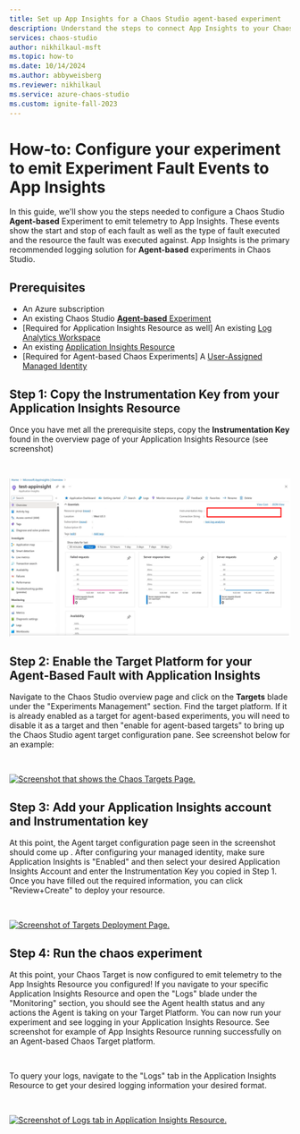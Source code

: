 ```yaml
---
title: Set up App Insights for a Chaos Studio agent-based experiment
description: Understand the steps to connect App Insights to your Chaos Studio Agent-Based Experiment
services: chaos-studio
author: nikhilkaul-msft
ms.topic: how-to
ms.date: 10/14/2024
ms.author: abbyweisberg
ms.reviewer: nikhilkaul
ms.service: azure-chaos-studio
ms.custom: ignite-fall-2023
---
```


# How-to: Configure your experiment to emit Experiment Fault Events to App Insights

In this guide, we'll show you the steps needed to configure a Chaos Studio **Agent-based** Experiment to emit telemetry to App Insights. These events show the start and stop of each fault as well as the type of fault executed and the resource the fault was executed against. App Insights is the primary recommended logging solution for **Agent-based** experiments in Chaos Studio.

## Prerequisites
- An Azure subscription
- An existing Chaos Studio [**Agent-based** Experiment](chaos-studio-tutorial-agent-based-portal.md)
- [Required for Application Insights Resource as well] An existing [Log Analytics Workspace](../azure-monitor/logs/quick-create-workspace.md)
- An existing [Application Insights Resource](../azure-monitor/app/create-workspace-resource.md)
- [Required for Agent-based Chaos Experiments] A [User-Assigned Managed Identity](/azure/active-directory/managed-identities-azure-resources/how-manage-user-assigned-managed-identities)

## Step 1: Copy the Instrumentation Key from your Application Insights Resource
Once you have met all the prerequisite steps, copy the **Instrumentation Key** found in the overview page of your Application Insights Resource (see screenshot)

<br/>

[![Screenshot that shows Instrumentation Key in App Insights.](images/step-1a-app-insights.png)](images/step-1a-app-insights.png#lightbox)

## Step 2: Enable the Target Platform for your Agent-Based Fault with Application Insights
Navigate to the Chaos Studio overview page and click on the **Targets** blade under the "Experiments Management" section. Find the target platform. If it is already enabled as a target for agent-based experiments, you will need to disable it as a target and then "enable for agent-based targets" to bring up the Chaos Studio agent target configuration pane.
See screenshot below for an example:
<br/>

<br/>

[![Screenshot that shows the Chaos Targets Page.](images/step-2a-app-insights.png)](images/step-2a-app-insights.png#lightbox)

## Step 3: Add your Application Insights account and Instrumentation key
At this point, the Agent target configuration page seen in the screenshot should come up . After configuring your managed identity, make sure Application Insights is "Enabled" and then select your desired Application Insights Account and enter the Instrumentation Key you copied in Step 1. Once you have filled out the required information, you can click "Review+Create" to deploy your resource. 

<br/>

[![Screenshot of Targets Deployment Page.](images/step-3a-app-insights.png)](images/step-3a-app-insights.png#lightbox)

## Step 4: Run the chaos experiment
At this point, your Chaos Target is now configured to emit telemetry to the App Insights Resource you configured! If you navigate to your specific Application Insights Resource and open the "Logs" blade under the "Monitoring" section, you should see the Agent health status and any actions the Agent is taking on your Target Platform. You can now run your experiment and see logging in your Application Insights Resource. See screenshot for example of App Insights Resource running successfully on an Agent-based Chaos Target platform. 

<br/>

To query your logs, navigate to the "Logs" tab in the Application Insights Resource to get your desired logging information your desired format.

<br/>

[![Screenshot of Logs tab in Application Insights Resource.](images/step-4a-app-insights.png)](images/step-4a-app-insights.png#lightbox)
